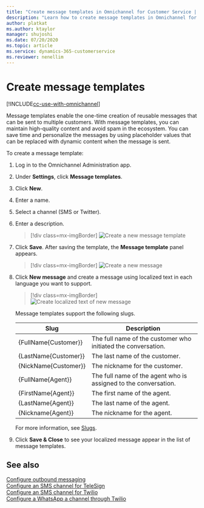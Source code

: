 ```yaml
---
title: "Create message templates in Omnichannel for Customer Service | MicrosoftDocs"
description: "Learn how to create message templates in Omnichannel for Customer Service."
author: platkat
ms.author: ktaylor
manager: shujoshi
ms.date: 07/20/2020
ms.topic: article
ms.service: dynamics-365-customerservice
ms.reviewer: nenellim
---
```


# Create message templates

[!INCLUDE[cc-use-with-omnichannel](../includes/cc-use-with-omnichannel.md)]

Message templates enable the one-time creation of reusable messages that can be sent to multiple customers. With message templates, you can maintain high-quality content and avoid spam in the ecosystem. You can save time and personalize the messages by using placeholder values that can be replaced with dynamic content when the message is sent.

To create a message template:

1. Log in to the Omnichannel Administration app. 

2. Under **Settings**, click **Message templates**.

3. Click **New**.

4. Enter a name.

5. Select a channel (SMS or Twitter).

6. Enter a description.

    > [!div class=mx-imgBorder]
    > ![Create a new message template](../media/message-template.png "Create a new message template")

7. Click **Save**. After saving the template, the **Message template** panel appears. 

    > [!div class=mx-imgBorder]
    > ![Create a new message](../media/message-template2.png "Create a new message")

8. Click **New message** and create a message using localized text in each language you want to support.

    > [!div class=mx-imgBorder]
    > ![Create localized text of new message](../media/message-template3.png "Create localized text of new message")
    
    Message templates support the following slugs.  

    | Slug | Description | 
    |-----------------|-----------------------------|
    | {FullName{Customer}}  | The full name of the customer who initiated the conversation. |
    | {LastName{Customer}}| The last name of the customer.|
    | {NickName{Customer}}| The nickname for the customer.|
    | {FullName{Agent}}| The full name of the agent who is assigned to the conversation.|
    | {FirstName{Agent}}| The first name of the agent.|
    | {LastName{Agent}}| The last name of the agent.|
    | {Nickname{Agent}}| The nickname for the agent.|

      For more information, see [Slugs](automation-dictionary-keys.md#slugs).
    
9. Click **Save & Close** to see your localized message appear in the list of message templates.

## See also

[Configure outbound messaging](outbound-messaging.md) <br />
[Configure an SMS channel for TeleSign](configure-sms-channel.md) <br />
[Configure an SMS channel for Twilio](configure-sms-channel-twilio.md) <br />
[Configure a WhatsApp a channel through Twilio](configure-whatsapp-channel.md) 

